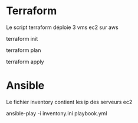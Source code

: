 # Terraform

Le script terraform déploie 3 vms ec2 sur aws

terraform init

terraform plan

terraform apply

# Ansible

Le fichier inventory contient les ip des serveurs ec2 

ansible-play -i inventony.ini playbook.yml
